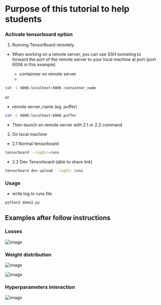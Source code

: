 # Purpose of this tutorial to help students 


### Activate tensorboard option 

1. Running TensorBoard remotely

- When working on a remote server, you can use SSH tunneling to forward the port of the remote server to your local machine at port (port 6006 in this example)

  - containner on remote server 
  -
```bash
ssh -L 6006:localhost:6006 containner_name 
```
or  
  - remote server_name (eg. puffer)
  
```bash
ssh -L 6006:localhost:6006 puffer 
```

-  Then launch on remote server with 2.1 or 2.2 command
2. On local machine 

- 2.1 Normal tensorboard 
```bash
tensorboard --logdir=runs
```
- 2.2 Dev Tensorboard (able to share link)

```bash
tensorboard dev upload --logdir runs
```
### Usage
- write log to runs file 
```bash
python3 demo2.py
```

## Examples after follow instructions

### Losses 


![image](https://user-images.githubusercontent.com/31414731/141222725-8a8b037f-2d25-4829-b4f7-e8b6c4d8e67b.png)


### Weight distribution


![image](https://user-images.githubusercontent.com/31414731/141222818-20d12839-b427-43f1-8c89-aa541229e341.png)

![image](https://user-images.githubusercontent.com/31414731/141222844-e5cb903c-74d0-49cf-81c9-f539eee4b3e2.png)


### Hyperparameters interaction 



![image](https://user-images.githubusercontent.com/31414731/141223000-5f8986b4-d898-46a1-a8f9-db38cb4ae1f2.png)
